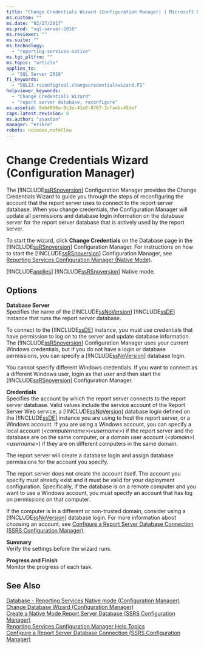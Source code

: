 ```yaml
---
title: "Change Credentials Wizard (Configuration Manager) | Microsoft Docs"
ms.custom: ""
ms.date: "02/27/2017"
ms.prod: "sql-server-2016"
ms.reviewer: ""
ms.suite: ""
ms.technology: 
  - "reporting-services-native"
ms.tgt_pltfrm: ""
ms.topic: "article"
applies_to: 
  - "SQL Server 2016"
f1_keywords: 
  - "SQL13.rsconfigtool.changecredentialswizard.F1"
helpviewer_keywords: 
  - "Change Credentials Wizard"
  - "report server database, reconfigure"
ms.assetid: 9eb4060a-9c3e-41e0-8767-3cfaebc45de7
caps.latest.revision: 8
ms.author: "asaxton"
manager: "erikre"
robots: noindex,nofollow
---
```

# Change Credentials Wizard (Configuration Manager)
  The [!INCLUDE[ssRSnoversion](../a9notintoc/includes/ssrsnoversion-md.md)] Configuration Manager provides the Change Credentials Wizard to guide you through the steps of reconfiguring the account that the report server uses to connect to the report server database. When you change credentials, the Configuration Manager will update all permissions and database login information on the database server for the report server database that is actively used by the report server.  
  
 To start the wizard, click **Change Credentials** on the Database page in the [!INCLUDE[ssRSnoversion](../a9notintoc/includes/ssrsnoversion-md.md)] Configuration Manager. For instructions on how to start the [!INCLUDE[ssRSnoversion](../a9notintoc/includes/ssrsnoversion-md.md)] Configuration Manager, see [Reporting Services Configuration Manager &#40;Native Mode&#41;](../reporting-services/install/windows/reporting-services-configuration-manager-native-mode.md).  
  
 [!INCLUDE[applies](../a9retired/includes/applies-md.md)] [!INCLUDE[ssRSnoversion](../a9notintoc/includes/ssrsnoversion-md.md)] Native mode.  
  
## Options  
 **Database Server**  
 Specifies the name of the [!INCLUDE[ssNoVersion](../a9notintoc/includes/ssnoversion-md.md)] [!INCLUDE[ssDE](../a9notintoc/includes/ssde-md.md)] instance that runs the report server database.  
  
 To connect to the [!INCLUDE[ssDE](../a9notintoc/includes/ssde-md.md)] instance, you must use credentials that have permission to log on to the server and update database information. The [!INCLUDE[ssRSnoversion](../a9notintoc/includes/ssrsnoversion-md.md)] Configuration Manager uses your current Windows credentials, but if you do not have a login or database permissions, you can specify a [!INCLUDE[ssNoVersion](../a9notintoc/includes/ssnoversion-md.md)] database login.  
  
 You cannot specify different Windows credentials. If you want to connect as a different Windows user, login as that user and then start the [!INCLUDE[ssRSnoversion](../a9notintoc/includes/ssrsnoversion-md.md)] Configuration Manager.  
  
 **Credentials**  
 Specifies the account by which the report server connects to the report server database. Valid values include the service account of the Report Server Web service, a [!INCLUDE[ssNoVersion](../a9notintoc/includes/ssnoversion-md.md)] database login defined on the [!INCLUDE[ssDE](../a9notintoc/includes/ssde-md.md)] instance you are using to host the report server, or a Windows account. If you are using a Windows account, you can specify a local account (*\<computername>\\<username\>*) if the report server and the database are on the same computer, or a domain user account (*\<domain>\\<username\>*) if they are on different computers in the same domain.  
  
 The report server will create a database login and assign database permissions for the account you specify.  
  
 The report server does not create the account itself. The account you specify must already exist and it must be valid for your deployment configuration. Specifically, if the database is on a remote computer and you want to use a Windows account, you must specify an account that has log on permissions on that computer.  
  
 If the computer is in a different or non-trusted domain, consider using a [!INCLUDE[ssNoVersion](../a9notintoc/includes/ssnoversion-md.md)] database login. For more information about choosing an account, see [Configure a Report Server Database Connection  &#40;SSRS Configuration Manager&#41;](../reporting-services/install/windows/configure-a-report-server-database-connection-ssrs-configuration-manager.md).  
  
 **Summary**  
 Verify the settings before the wizard runs.  
  
 **Progress and Finish**  
 Monitor the progress of each task.  
  
## See Also  
 [Database  - Reporting Services Native mode &#40;Configuration Manager&#41;](../a9retired/database-reporting-services-native-mode-configuration-manager.md)   
 [Change Database Wizard &#40;Configuration Manager&#41;](../a9retired/change-database-wizard-configuration-manager.md)   
 [Create a Native Mode Report Server Database  &#40;SSRS Configuration Manager&#41;](../reporting-services/install/windows/ssrs-report-server-create-a-native-mode-report-server-database.md)   
 [Reporting Services Configuration Manager Help Topics](../a9retired/reporting-services-configuration-manager-help-topics.md)   
 [Configure a Report Server Database Connection  &#40;SSRS Configuration Manager&#41;](../reporting-services/install/windows/configure-a-report-server-database-connection-ssrs-configuration-manager.md)  
  
  